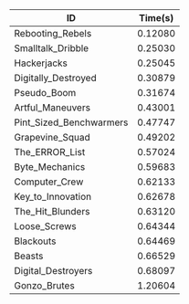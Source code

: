 |ID|Time(s)|
|-|-|
|Rebooting_Rebels|0.12080|
|Smalltalk_Dribble|0.25030|
|Hackerjacks|0.25045|
|Digitally_Destroyed|0.30879|
|Pseudo_Boom|0.31674|
|Artful_Maneuvers|0.43001|
|Pint_Sized_Benchwarmers|0.47747|
|Grapevine_Squad|0.49202|
|The_ERROR_List|0.57024|
|Byte_Mechanics|0.59683|
|Computer_Crew|0.62133|
|Key_to_Innovation|0.62678|
|The_Hit_Blunders|0.63120|
|Loose_Screws|0.64344|
|Blackouts|0.64469|
|Beasts|0.66529|
|Digital_Destroyers|0.68097|
|Gonzo_Brutes|1.20604|

